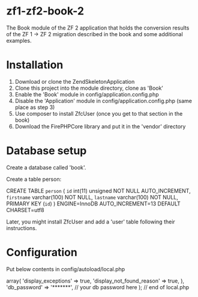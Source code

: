 zf1-zf2-book-2
==============

The Book module of the ZF 2 application that holds the conversion results of the ZF 1 -> ZF 2 migration described in the book and some additional examples.

Installation
========
1. Download or clone the ZendSkeletonApplication
2. Clone this project into the module directory, clone as 'Book'
3. Enable the 'Book' module in config/application.config.php
4. Disable the 'Application' module in config/application.config.php (same place as step 3)
5. Use composer to install ZfcUser (once you get to that section in the book)
6. Download the FirePHPCore library and put it in the 'vendor' directory
 
Database setup
==============
Create a database called 'book'.

Create a table person:

CREATE TABLE `person` (
  `id` int(11) unsigned NOT NULL AUTO_INCREMENT,
  `firstname` varchar(100) NOT NULL,
  `lastname` varchar(100) NOT NULL,
  PRIMARY KEY (`id`)
) ENGINE=InnoDB AUTO_INCREMENT=13 DEFAULT CHARSET=utf8

Later, you might install ZfcUser and add a 'user' table following their instructions.

Configuration
===========
Put below contents in config/autoload/local.php
<?php
/**
 * Local Configuration Override
 *
 * This configuration override file is for overriding environment-specific and
 * security-sensitive configuration information. Copy this file without the
 * .dist extension at the end and populate values as needed.
 *
 * @NOTE: This file is ignored from Git by default with the .gitignore included
 * in ZendSkeletonApplication. This is a good practice, as it prevents sensitive
 * credentials from accidentally being committed into version control.
 */

return array(
    'view_manager' => array(
        'display_exceptions'       => true,
        'display_not_found_reason' => true,
    ),
    'db_password' => '*******', // your db password here
);



// end of local.php
